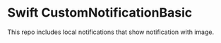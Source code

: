 # Swift CustomNotificationBasic

This repo includes local notifications that show notification with image.
